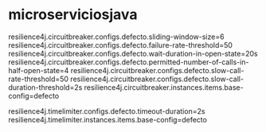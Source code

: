 # microserviciosjava



resilience4j.circuitbreaker.configs.defecto.sliding-window-size=6
resilience4j.circuitbreaker.configs.defecto.failure-rate-threshold=50
resilience4j.circuitbreaker.configs.defecto.wait-duration-in-open-state=20s
resilience4j.circuitbreaker.configs.defecto.permitted-number-of-calls-in-half-open-state=4
resilience4j.circuitbreaker.configs.defecto.slow-call-rate-threshold=50
resilience4j.circuitbreaker.configs.defecto.slow-call-duration-threshold=2s
resilience4j.circuitbreaker.instances.items.base-config=defecto
 
resilience4j.timelimiter.configs.defecto.timeout-duration=2s
resilience4j.timelimiter.instances.items.base-config=defecto
